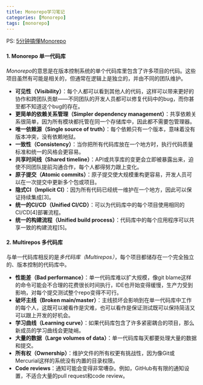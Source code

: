 ```yaml
---
title: Monorepo学习笔记
categories: [Monorepo]
tags: [monorepo]
---
```


PS: [5分钟搞懂Monorepo](https://www.jianshu.com/p/c10d0b8c5581?u_atoken=5a54cdcd-f917-457b-84e1-b73254c419fc&u_asession=018joJ59LRmHNFypSy8UTvKI0o22ov4SubvEyibgeHWQUUlaFtbygOocXEBaumU-FxX0KNBwm7Lovlpxjd_P_q4JsKWYrT3W_NKPr8w6oU7K-K7tDUKITIcAebJ_gHYcAknHmbkqVcEgdObpAroqY1_GBkFo3NEHBv0PZUm6pbxQU&u_asig=05bJVokJgfgbY5zCn9xy_xKgmuBR2HKHMDILUKfRUBaNN02cvXu1T0I1gsAqFXnUlVRnqAZ6gcsaGmJKC9WnepwBphp4ZFK3bvVmLRBTq3iK9m0bhJO2-sZbWg3ulSP3nxaEXLDhM4DcA8f66DI0cxCkCHgYpPsaQavreLU405Lz79JS7q8ZD7Xtz2Ly-b0kmuyAKRFSVJkkdwVUnyHAIJzfWrMGhSfzPw6DX3hmloPKkgRmJcClKesEec4cTZjWiN6xbSxAaWh9ph0bRUFW-6vO3h9VXwMyh6PgyDIVSG1W9I4JP1eE99DIOVKxH7Tgd32vVRU3-dxv08Ksfs_joYqDoF2HP5bShqHcl6d0eSR5SDwr8vHD_A0rBIUVTCGCrqmWspDxyAEEo4kbsryBKb9Q&u_aref=ypr%2BG7sL7O%2ByKfbyEtr2w4bKy00%3D)

#### 1. Monorepo 单一代码库

*Monorepo*的意思是在版本控制系统的单个代码库里包含了许多项目的代码。这些项目虽然有可能是相关的，但通常在逻辑上是独立的，并由不同的团队维护。

- **可见性（Visibility）**：每个人都可以看到其他人的代码，这样可以带来更好的协作和跨团队贡献——不同团队的开发人员都可以修复代码中的bug，而你甚至都不知道这个bug的存在。
- **更简单的依赖关系管理（Simpler dependency management）**：共享依赖关系很简单，因为所有模块都托管在同一个存储库中，因此都不需要包管理器。
- **唯一依赖源（Single source of truth）**：每个依赖只有一个版本，意味着没有版本冲突，没有依赖地狱。
- **一致性（Consistency）**：当你把所有代码库放在一个地方时，执行代码质量标准和统一的风格会更容易。
- **共享时间线（Shared timeline）**：API或共享库的变更会立即被暴露出来，迫使不同团队提前沟通合作，每个人都得努力跟上变化。
- **原子提交（Atomic commits）**：原子提交使大规模重构更容易，开发人员可以在一次提交中更新多个包或项目。
- **隐式CI（Implicit CI）**：因为所有代码已经统一维护在一个地方，因此可以保证持续集成[3]。
- **统一的CI/CD（Unified CI/CD）**：可以为代码库中的每个项目使用相同的CI/CD[4]部署流程。
- **统一的构建流程（Unified build process）**：代码库中的每个应用程序可以共享一致的构建流程[5]。

#### 2. Multirepos 多代码库

与单一代码库相反的是*多代码库（Multirepos）*，每个项目都储存在一个完全独立的、版本控制的代码库中。

- **性能差（Bad performance）**：单一代码库难以扩大规模，像git blame这样的命令可能会不合理的花费很长时间执行，IDE也开始变得缓慢，生产力受到影响，对每个提交测试整个repo变得不可行。
- **破坏主线（Broken main/master）**：主线损坏会影响到在单一代码库中工作的每个人，这既可以被看作是灾难，也可以看作是保证测试既可以保持简洁又可以跟上开发的好机会。
- **学习曲线（Learning curve）**：如果代码库包含了许多紧密耦合的项目，那么新成员的学习曲线会更陡峭。
- **大量的数据（Large volumes of data）**：单一代码库每天都要处理大量的数据和提交。
- **所有权（Ownership）**：维护文件的所有权更有挑战性，因为像Git或Mercurial这样的系统没有内置的目录权限。
- **Code reviews**：通知可能会变得非常嘈杂。例如，GitHub有有限的通知设置，不适合大量的pull request和code review。
